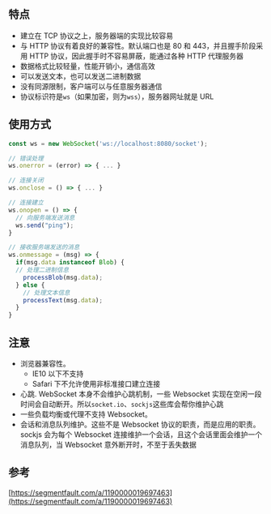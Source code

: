## 特点

- 建立在 TCP 协议之上，服务器端的实现比较容易
- 与 HTTP 协议有着良好的兼容性。默认端口也是 80 和 443，并且握手阶段采用 HTTP 协议，因此握手时不容易屏蔽，能通过各种 HTTP 代理服务器
- 数据格式比较轻量，性能开销小，通信高效
- 可以发送文本，也可以发送二进制数据
- 没有同源限制，客户端可以与任意服务器通信
- 协议标识符是`ws`（如果加密，则为`wss`），服务器网址就是 URL

## 使用方式

```javascript
const ws = new WebSocket('ws://localhost:8080/socket');

// 错误处理
ws.onerror = (error) => { ... }

// 连接关闭
ws.onclose = () => { ... }

// 连接建立
ws.onopen = () => {
  // 向服务端发送消息
  ws.send("ping");
}

// 接收服务端发送的消息
ws.onmessage = (msg) => {
  if(msg.data instanceof Blob) {
  // 处理二进制信息
    processBlob(msg.data);
  } else {
    // 处理文本信息
    processText(msg.data);
  }
}
```

## 注意

- 浏览器兼容性。
  - IE10 以下不支持
  - Safari 下不允许使用非标准接口建立连接
- 心跳. WebSocket 本身不会维护心跳机制，一些 Websocket 实现在空闲一段时间会自动断开。所以`socket.io`、`sockjs`这些库会帮你维护心跳
- 一些负载均衡或代理不支持 Websocket。
- 会话和消息队列维护。这些不是 Websocket 协议的职责，而是应用的职责。sockjs 会为每个 Websocket 连接维护一个会话，且这个会话里面会维护一个消息队列，当 Websocket 意外断开时，不至于丢失数据

## 参考

[https://segmentfault.com/a/1190000019697463](https://segmentfault.com/a/1190000019697463)
